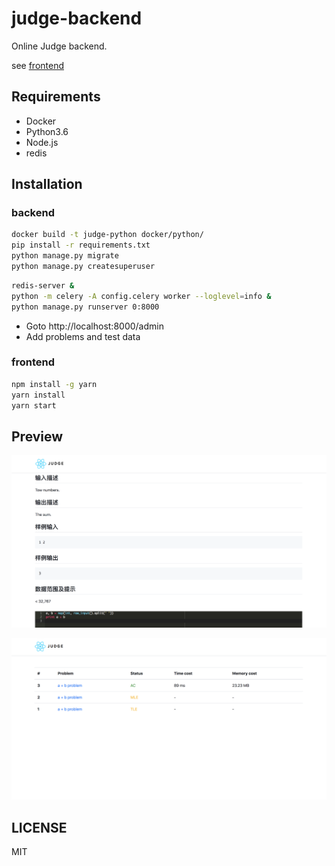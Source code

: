 # judge-backend
Online Judge backend.

see [frontend](https://github.com/Means88/judge-frontend)

## Requirements

- Docker
- Python3.6
- Node.js
- redis

## Installation

### backend
```bash
docker build -t judge-python docker/python/ 
pip install -r requirements.txt
python manage.py migrate
python manage.py createsuperuser

```

```bash
redis-server &
python -m celery -A config.celery worker --loglevel=info &
python manage.py runserver 0:8000

```

- Goto http://localhost:8000/admin
- Add problems and test data

### frontend

```bash
npm install -g yarn
yarn install
yarn start

```

## Preview

![problem](docs/problem.png)

![submission](docs/submission.png)

## LICENSE
MIT